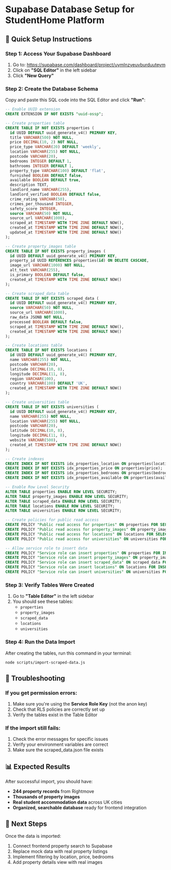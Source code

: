 # Supabase Database Setup for StudentHome Platform

## 🎯 Quick Setup Instructions

### Step 1: Access Your Supabase Dashboard
1. Go to: https://supabase.com/dashboard/project/uymlnzyeuvburduuteym
2. Click on **"SQL Editor"** in the left sidebar
3. Click **"New Query"**

### Step 2: Create the Database Schema
Copy and paste this SQL code into the SQL Editor and click **"Run"**:

```sql
-- Enable UUID extension
CREATE EXTENSION IF NOT EXISTS "uuid-ossp";

-- Create properties table
CREATE TABLE IF NOT EXISTS properties (
  id UUID DEFAULT uuid_generate_v4() PRIMARY KEY,
  title VARCHAR(500) NOT NULL,
  price DECIMAL(10, 2) NOT NULL,
  price_type VARCHAR(20) DEFAULT 'weekly',
  location VARCHAR(255) NOT NULL,
  postcode VARCHAR(20),
  bedrooms INTEGER DEFAULT 1,
  bathrooms INTEGER DEFAULT 1,
  property_type VARCHAR(100) DEFAULT 'flat',
  furnished BOOLEAN DEFAULT false,
  available BOOLEAN DEFAULT true,
  description TEXT,
  landlord_name VARCHAR(255),
  landlord_verified BOOLEAN DEFAULT false,
  crime_rating VARCHAR(50),
  crimes_per_thousand INTEGER,
  safety_score INTEGER,
  source VARCHAR(50) NOT NULL,
  source_url VARCHAR(1000),
  scraped_at TIMESTAMP WITH TIME ZONE DEFAULT NOW(),
  created_at TIMESTAMP WITH TIME ZONE DEFAULT NOW(),
  updated_at TIMESTAMP WITH TIME ZONE DEFAULT NOW()
);

-- Create property_images table
CREATE TABLE IF NOT EXISTS property_images (
  id UUID DEFAULT uuid_generate_v4() PRIMARY KEY,
  property_id UUID REFERENCES properties(id) ON DELETE CASCADE,
  image_url VARCHAR(1000) NOT NULL,
  alt_text VARCHAR(255),
  is_primary BOOLEAN DEFAULT false,
  created_at TIMESTAMP WITH TIME ZONE DEFAULT NOW()
);

-- Create scraped_data table
CREATE TABLE IF NOT EXISTS scraped_data (
  id UUID DEFAULT uuid_generate_v4() PRIMARY KEY,
  source VARCHAR(50) NOT NULL,
  source_url VARCHAR(1000),
  raw_data JSONB NOT NULL,
  processed BOOLEAN DEFAULT false,
  scraped_at TIMESTAMP WITH TIME ZONE DEFAULT NOW(),
  created_at TIMESTAMP WITH TIME ZONE DEFAULT NOW()
);

-- Create locations table
CREATE TABLE IF NOT EXISTS locations (
  id UUID DEFAULT uuid_generate_v4() PRIMARY KEY,
  name VARCHAR(255) NOT NULL,
  postcode VARCHAR(20),
  latitude DECIMAL(10, 8),
  longitude DECIMAL(11, 8),
  region VARCHAR(100),
  country VARCHAR(100) DEFAULT 'UK',
  created_at TIMESTAMP WITH TIME ZONE DEFAULT NOW()
);

-- Create universities table
CREATE TABLE IF NOT EXISTS universities (
  id UUID DEFAULT uuid_generate_v4() PRIMARY KEY,
  name VARCHAR(255) NOT NULL,
  location VARCHAR(255) NOT NULL,
  postcode VARCHAR(20),
  latitude DECIMAL(10, 8),
  longitude DECIMAL(11, 8),
  website VARCHAR(500),
  created_at TIMESTAMP WITH TIME ZONE DEFAULT NOW()
);

-- Create indexes
CREATE INDEX IF NOT EXISTS idx_properties_location ON properties(location);
CREATE INDEX IF NOT EXISTS idx_properties_price ON properties(price);
CREATE INDEX IF NOT EXISTS idx_properties_bedrooms ON properties(bedrooms);
CREATE INDEX IF NOT EXISTS idx_properties_available ON properties(available);

-- Enable Row Level Security
ALTER TABLE properties ENABLE ROW LEVEL SECURITY;
ALTER TABLE property_images ENABLE ROW LEVEL SECURITY;
ALTER TABLE scraped_data ENABLE ROW LEVEL SECURITY;
ALTER TABLE locations ENABLE ROW LEVEL SECURITY;
ALTER TABLE universities ENABLE ROW LEVEL SECURITY;

-- Create policies for public read access
CREATE POLICY "Public read access for properties" ON properties FOR SELECT USING (true);
CREATE POLICY "Public read access for property_images" ON property_images FOR SELECT USING (true);
CREATE POLICY "Public read access for locations" ON locations FOR SELECT USING (true);
CREATE POLICY "Public read access for universities" ON universities FOR SELECT USING (true);

-- Allow service role to insert data
CREATE POLICY "Service role can insert properties" ON properties FOR INSERT WITH CHECK (true);
CREATE POLICY "Service role can insert property_images" ON property_images FOR INSERT WITH CHECK (true);
CREATE POLICY "Service role can insert scraped_data" ON scraped_data FOR INSERT WITH CHECK (true);
CREATE POLICY "Service role can insert locations" ON locations FOR INSERT WITH CHECK (true);
CREATE POLICY "Service role can insert universities" ON universities FOR INSERT WITH CHECK (true);
```

### Step 3: Verify Tables Were Created
1. Go to **"Table Editor"** in the left sidebar
2. You should see these tables:
   - `properties`
   - `property_images`
   - `scraped_data`
   - `locations`
   - `universities`

### Step 4: Run the Data Import
After creating the tables, run this command in your terminal:

```bash
node scripts/import-scraped-data.js
```

## 🔧 Troubleshooting

### If you get permission errors:
1. Make sure you're using the **Service Role Key** (not the anon key)
2. Check that RLS policies are correctly set up
3. Verify the tables exist in the Table Editor

### If the import still fails:
1. Check the error messages for specific issues
2. Verify your environment variables are correct
3. Make sure the scraped_data.json file exists

## 📊 Expected Results

After successful import, you should have:
- **244 property records** from Rightmove
- **Thousands of property images**
- **Real student accommodation data** across UK cities
- **Organized, searchable database** ready for frontend integration

## 🎯 Next Steps

Once the data is imported:
1. Connect frontend property search to Supabase
2. Replace mock data with real property listings
3. Implement filtering by location, price, bedrooms
4. Add property details view with real images
